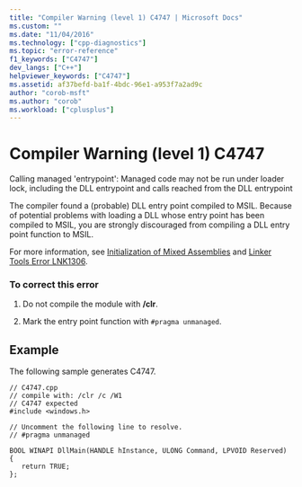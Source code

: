 ```yaml
---
title: "Compiler Warning (level 1) C4747 | Microsoft Docs"
ms.custom: ""
ms.date: "11/04/2016"
ms.technology: ["cpp-diagnostics"]
ms.topic: "error-reference"
f1_keywords: ["C4747"]
dev_langs: ["C++"]
helpviewer_keywords: ["C4747"]
ms.assetid: af37befd-ba1f-4bdc-96e1-a953f7a2ad9c
author: "corob-msft"
ms.author: "corob"
ms.workload: ["cplusplus"]
---
```

# Compiler Warning (level 1) C4747
Calling managed 'entrypoint': Managed code may not be run under loader lock, including the DLL entrypoint and calls reached from the DLL entrypoint  
  
 The compiler found a (probable) DLL entry point compiled to MSIL.  Because of potential problems with loading a DLL whose entry point has been compiled to MSIL, you are strongly discouraged from compiling a DLL entry point function to MSIL.  
  
 For more information, see [Initialization of Mixed Assemblies](../../dotnet/initialization-of-mixed-assemblies.md) and [Linker Tools Error LNK1306](../../error-messages/tool-errors/linker-tools-error-lnk1306.md).  
  
### To correct this error  
  
1.  Do not compile the module with **/clr**.  
  
2.  Mark the entry point function with `#pragma unmanaged`.  
  
## Example  
 The following sample generates C4747.  
  
```  
// C4747.cpp  
// compile with: /clr /c /W1  
// C4747 expected  
#include <windows.h>  
  
// Uncomment the following line to resolve.  
// #pragma unmanaged  
  
BOOL WINAPI DllMain(HANDLE hInstance, ULONG Command, LPVOID Reserved) {  
   return TRUE;  
};  
```